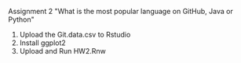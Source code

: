 Assignment 2 "What is the most popular language on GitHub, Java or Python" 

1) Upload the Git.data.csv to Rstudio 
2) Install ggplot2 
3) Upload and Run HW2.Rnw

